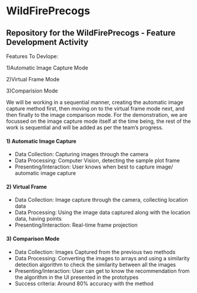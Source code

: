 # WildFirePrecogs
## Repository for the WildFirePrecogs - Feature Development Activity
Features To Devlope:

1)Automatic Image Capture Mode

2)Virtual Frame Mode

3)Comparision Mode
  

We will be working in a sequential manner, creating the automatic image capture method first, then moving on to the virtual frame mode next, and then finally to the image comparison mode. 
For the demonstration, we are focussed on the image capture mode itself at the time being, the rest of the work is sequential and will be added as per the team’s progress.

#### 1) Automatic Image Capture
* Data Collection: Capturing images through the camera
* Data Processing: Computer Vision, detecting the sample plot frame
* Presenting/Interaction: User knows when best to capture image/ automatic image capture

#### 2) Virtual Frame 
* Data Collection: Image capture through the camera, collecting location data
* Data Processing: Using the image data captured along with the location data, having points 
* Presenting/Interaction: Real-time frame projection

#### 3) Comparison Mode
* Data Collection: Images Captured from the previous two methods
* Data Processing: Converting the images to arrays and using a similarity detection algorithm to check the similarity between all the images
* Presenting/Interaction: User can get to know the recommendation from the algorithm in the UI presented in the prototypes
* Success criteria: Around 80% accuracy with the method



